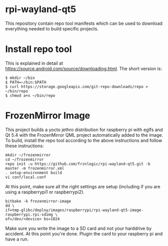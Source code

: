 rpi-wayland-qt5
===============

This repository contain repo tool manifests which can be used to download
everything needed to build specific projects. 


Install repo tool
=================

This is explained in detail at
https://source.android.com/source/downloading.html. The short version is:

```
$ mkdir ~/bin
$ PATH=~/bin:$PATH
$ curl https://storage.googleapis.com/git-repo-downloads/repo > ~/bin/repo
$ chmod a+x ~/bin/repo
```

FrozenMirror Image
==================

This project builds a yocto jethro distribution for raspberry pi with eglfs and
Qt 5.4 with the FrozenMirror QML project automatically added to the image. To
build, install the repo tool according to the above instructions and follow
these instructions:

```
mkdir ~/frozenmirror
cd ~/frozenmirror
repo init -u https://github.com/frznlogic/rpi-wayland-qt5.git -b master -m frozenmirror.xml
. setup-environment build
vi conf/local.conf
```

At this point, make sure all the right settings are setup (including if you are
using a raspberrypi1 or raspberrypi2).

```
bitbake -k frozenmirror-image
dd \
if=tmp-glibc/deploy/images/raspberrypi/rpi-wayland-qt5-image-raspberrypi.rpi-sdimg \
of=/dev/<device> bs=1024
```

Make sure you write the image to a SD card and not your harddrive by accident.
At this point you're done. Plugin the card to your raspberry pi and have a run. 


